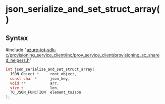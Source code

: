 # json_serialize_and_set_struct_array()

## Syntax

\#include "[azure-iot-sdk-c/provisioning_service_client/inc/prov_service_client/provisioning_sc_shared_helpers.h](../provisioning-sc-shared-helpers-h.md)"  
```C
int json_serialize_and_set_struct_array(
  JSON_Object *     root_object,
  const char *      json_key,
  void **           arr,
  size_t            len,
  TO_JSON_FUNCTION  element_toJson
);
```

